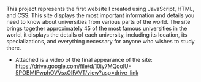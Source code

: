 This project represents the first website I created using JavaScript, HTML, and CSS.
This site displays the most important information and details you need to know about universities from various parts of the world. The site brings together approximately 45 of the most famous universities in the world, it displays the details of each university, including its location, its specializations, and everything necessary for anyone who wishes to study there.
* Attached is a video of the final appearance of the site:
https://drive.google.com/file/d/10iy7MQooIU-5POBMIFwphOVVsxOlFAVT/view?usp=drive_link
